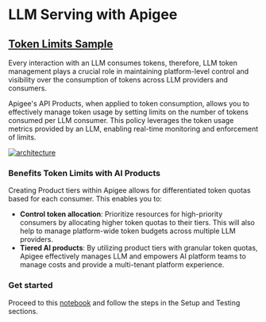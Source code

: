 # **LLM Serving with Apigee**

## [Token Limits Sample](llm_token_limits.ipynb)

Every interaction with an LLM consumes tokens, therefore, LLM token management plays a crucial role in maintaining platform-level control and visibility over the consumption of tokens across LLM providers and consumers.

Apigee's API Products, when applied to token consumption, allows you to effectively manage token usage by setting limits on the number of tokens consumed per LLM consumer. This policy leverages the token usage metrics provided by an LLM, enabling real-time monitoring and enforcement of limits.

[![architecture](./images/ai-product.png)](llm_token_limits.ipynb)

### Benefits Token Limits with AI Products

Creating Product tiers within Apigee allows for differentiated token quotas based for each consumer. This enables you to:

* **Control token allocation**: Prioritize resources for high-priority consumers by allocating higher token quotas to their tiers. This will also help to manage platform-wide token budgets across multiple LLM providers.
* **Tiered AI products**: By utilizing product tiers with granular token quotas, Apigee effectively manages LLM and empowers AI platform teams to manage costs and provide a multi-tenant platform experience.

### Get started

Proceed to this [notebook](llm_token_limits.ipynb) and follow the steps in the Setup and Testing sections.
